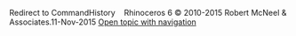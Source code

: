 ---
---

Redirect to CommandHistory&#160;
&#160;
Rhinoceros 6 © 2010-2015 Robert McNeel &amp; Associates.11-Nov-2015
 [Open topic with navigation](commandhistory.html) 

